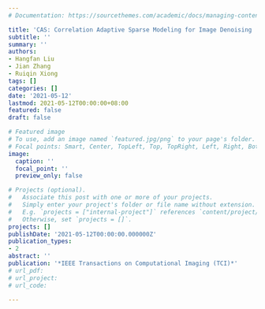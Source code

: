 ```yaml
---
# Documentation: https://sourcethemes.com/academic/docs/managing-content/

title: 'CAS: Correlation Adaptive Sparse Modeling for Image Denoising ![alt new](/images/new.gif)'
subtitle: ''
summary: ''
authors:
- Hangfan Liu
- Jian Zhang
- Ruiqin Xiong
tags: []
categories: []
date: '2021-05-12'
lastmod: 2021-05-12T00:00:00+08:00
featured: false
draft: false

# Featured image
# To use, add an image named `featured.jpg/png` to your page's folder.
# Focal points: Smart, Center, TopLeft, Top, TopRight, Left, Right, BottomLeft, Bottom, BottomRight.
image:
  caption: ''
  focal_point: ''
  preview_only: false

# Projects (optional).
#   Associate this post with one or more of your projects.
#   Simply enter your project's folder or file name without extension.
#   E.g. `projects = ["internal-project"]` references `content/project/deep-learning/index.md`.
#   Otherwise, set `projects = []`.
projects: []
publishDate: '2021-05-12T00:00:00.000000Z'
publication_types:
- 2
abstract: ''
publication: '*IEEE Transactions on Computational Imaging (TCI)*'
# url_pdf:
# url_project:
# url_code:

---
```

